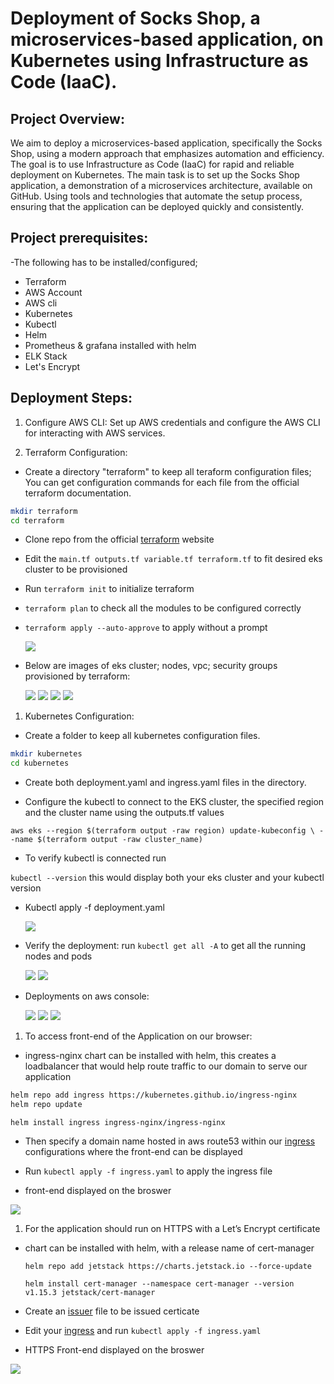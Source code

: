 # Deployment of Socks Shop, a microservices-based application, on Kubernetes using Infrastructure as Code (IaaC).

## Project Overview:

We aim to deploy a microservices-based application, specifically the Socks Shop, using a modern approach that emphasizes automation and efficiency. The goal is to use Infrastructure as Code (IaaC) for rapid and reliable deployment on Kubernetes. The main task is to set up the Socks Shop application, a demonstration of a microservices architecture, available on GitHub. Using tools and technologies that automate the setup process, ensuring that the application can be deployed quickly and consistently.

## Project prerequisites:

-The following has to be installed/configured;

- Terraform
- AWS Account
- AWS cli
- Kubernetes
- Kubectl
- Helm
- Prometheus & grafana installed with helm
- ELK Stack
- Let's Encrypt

## Deployment Steps:

1. Configure AWS CLI: Set up AWS credentials and configure the AWS CLI for interacting with AWS services.

1. Terraform Configuration:

- Create a directory "terraform" to keep all teraform configuration files; You can get configuration commands for each file from the official terraform documentation.

```bash
mkdir terraform
cd terraform
```

- Clone repo from the official [terraform](https://github.com/hashicorp/learn-terraform-provision-eks-cluster) website

- Edit the ```main.tf outputs.tf variable.tf terraform.tf``` to fit desired eks cluster to be provisioned

- Run `terraform init` to initialize terraform

- `terraform plan` to check all the modules to be configured correctly

- `terraform apply --auto-approve` to apply without a prompt

  ![](./images/tf-apply.png)

- Below are images of eks cluster; nodes, vpc; security groups provisioned by terraform:

  ![](./images/eks.png)
  ![](./images/nodes.png)
  ![](./images/vpc.png)
  ![](./images/scg.png)

1. Kubernetes Configuration:

- Create a folder to keep all kubernetes configuration files.

```bash
mkdir kubernetes
cd kubernetes
```

- Create both deployment.yaml and ingress.yaml files in the directory.

- Configure the kubectl to connect to the EKS cluster, the specified region and the cluster name using the outputs.tf values

 `aws eks --region $(terraform output -raw region) update-kubeconfig \
    --name $(terraform output -raw cluster_name)`

- To verify kubectl is connected run

`kubectl --version` this would display both your eks cluster and your kubectl version

- Kubectl apply -f deployment.yaml

  ![](./images/tdeployment.png)
  

- Verify the deployment: run `kubectl get all -A` to get all the running nodes and pods

  ![](./images/tcomp-deploy.png)
  ![](./images/tcomp-deploy2.png)

- Deployments on aws console:

  ![](./images/deployment.png)
  ![](./images/pods.png)
  ![](./images/replicasets.png)

1. To access front-end of the Application on our browser:

- ingress-nginx chart can be installed with helm, this creates a loadbalancer that would help route traffic to our domain to serve our application

```bash
helm repo add ingress https://kubernetes.github.io/ingress-nginx
helm repo update
```

`helm install ingress ingress-nginx/ingress-nginx`

- Then specify a domain name hosted in aws route53 within our [ingress](./ingress.yaml) configurations where the front-end can be displayed 

- Run `kubectl apply -f ingress.yaml` to apply the ingress file

- front-end displayed on the broswer

![](./images/sock-NE.png)

1. For the application should run on HTTPS with a Let’s Encrypt certificate

- chart can be installed with helm, with a release name of cert-manager

  `helm repo add jetstack https://charts.jetstack.io --force-update`

  `helm install cert-manager --namespace cert-manager --version v1.15.3 jetstack/cert-manager`

- Create an [issuer](./certicate.yaml) file to be issued certicate

- Edit your [ingress](./ingress.yaml) and run `kubectl apply -f ingress.yaml`

- HTTPS Front-end displayed on the broswer

![](./images/sock-E.png)

  
  
  
